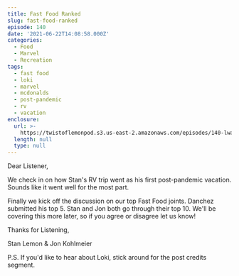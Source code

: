 ```yaml
---
title: Fast Food Ranked
slug: fast-food-ranked
episode: 140
date: '2021-06-22T14:08:58.000Z'
categories:
  - Food
  - Marvel
  - Recreation
tags:
  - fast food
  - loki
  - marvel
  - mcdonalds
  - post-pandemic
  - rv
  - vacation
enclosure:
  url: >-
    https://twistoflemonpod.s3.us-east-2.amazonaws.com/episodes/140-lwatol-20210622.mp3
  length: null
  type: null
---
```


Dear Listener,

We check in on how Stan's RV trip went as his first post-pandemic vacation. Sounds like it went well for the most part.

Finally we kick off the discussion on our top Fast Food joints. Danchez submitted his top 5. Stan and Jon both go through their top 10. We'll be covering this more later, so if you agree or disagree let us know!

Thanks for Listening,

Stan Lemon & Jon Kohlmeier

P.S. If you'd like to hear about Loki, stick around for the post credits segment.
